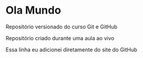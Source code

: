 # Ola Mundo
 Repositório versionado do curso Git e GitHub

Repositório criado durante uma aula ao vivo

Essa linha eu adicionei diretamente do site do GitHub
